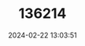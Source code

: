 ---
title: "136214"
category: "Sciurocheirus gabonensis"
draft: false
date: 2024-02-22 13:03:51
languages:
  English: ["Gabon Allen’s Galago", "Gabon Squirrel Galago"]
---